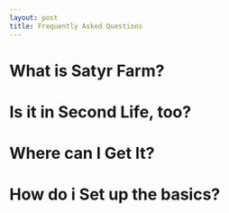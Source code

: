 ```yaml
---
layout: post
title: Frequently Asked Questions
---
```

# What is Satyr Farm?
# Is it in Second Life, too?
# Where can I Get It?
# How do i Set up the basics?
